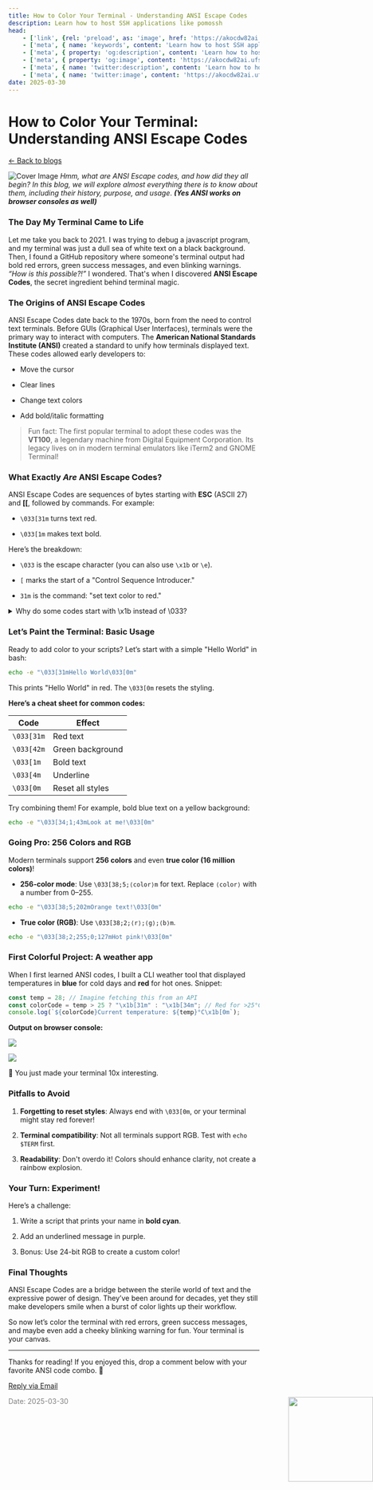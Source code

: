 ```yaml
---
title: How to Color Your Terminal - Understanding ANSI Escape Codes
description: Learn how to host SSH applications like pomossh
head:
    - ['link', {rel: 'preload', as: 'image', href: 'https://akocdw82ai.ufs.sh/f/Jk6mQ2VBlE6t07ToMRQDdIqhJteX6svxHmo2KjY3MVwz9bCa'}]
    - ['meta', { name: 'keywords', content: 'Learn how to host SSH applications like pomossh' }]
    - ['meta', { property: 'og:description', content: 'Learn how to host SSH applications like pomossh' }]
    - ['meta', { property: 'og:image', content: 'https://akocdw82ai.ufs.sh/f/Jk6mQ2VBlE6t07ToMRQDdIqhJteX6svxHmo2KjY3MVwz9bCa' }]
    - ['meta', { name: 'twitter:description', content: 'Learn how to host SSH applications like pomossh' }]
    - ['meta', { name: 'twitter:image', content: 'https://akocdw82ai.ufs.sh/f/Jk6mQ2VBlE6t07ToMRQDdIqhJteX6svxHmo2KjY3MVwz9bCa' }]
date: 2025-03-30
---
```



# How to Color Your Terminal: Understanding ANSI Escape Codes

[<- Back to blogs](/blog)

![Cover Image](https://akocdw82ai.ufs.sh/f/Jk6mQ2VBlE6tYe2IhjLr5NPLfyHCAXTI0wcDOVaRt3j1qU7e)
*Hmm, what are ANSI Escape codes, and how did they all begin? In this blog, we will explore almost everything there is to know about them, including their history, purpose, and usage*. ***(Yes ANSI works on browser consoles as well)***

### **The Day My Terminal Came to Life**

Let me take you back to 2021. I was trying to debug a javascript program, and my terminal was just a dull sea of white text on a black background. Then, I found a GitHub repository where someone's terminal output had bold red errors, green success messages, and even blinking warnings. *“How is this possible?!”* I wondered. That's when I discovered **ANSI Escape Codes**, the secret ingredient behind terminal magic.

### **The Origins of ANSI Escape Codes**

ANSI Escape Codes date back to the 1970s, born from the need to control text terminals. Before GUIs (Graphical User Interfaces), terminals were the primary way to interact with computers. The **American National Standards Institute (ANSI)** created a standard to unify how terminals displayed text. These codes allowed early developers to:

* Move the cursor
    
* Clear lines
    
* Change text colors
    
* Add bold/italic formatting
    

> Fun fact: The first popular terminal to adopt these codes was the **VT100**, a legendary machine from Digital Equipment Corporation. Its legacy lives on in modern terminal emulators like iTerm2 and GNOME Terminal!

### **What Exactly *Are* ANSI Escape Codes?**

ANSI Escape Codes are sequences of bytes starting with **ESC** (ASCII 27) and **\[\[**, followed by commands. For example:

* `\033[31m` turns text red.
    
* `\033[1m` makes text bold.
    

Here’s the breakdown:

* `\033` is the escape character (you can also use `\x1b` or `\e`).
    
* `[` marks the start of a "Control Sequence Introducer."
    
* `31m` is the command: "set text color to red."
    

<details data-node-type="hn-details-summary"><summary>Why do some codes start with \x1b instead of \033?</summary><div data-type="detailsContent">They’re the same! <code>\033</code> is octal, <code>\x1b</code> is hexadecimal.</div></details>

### **Let’s Paint the Terminal: Basic Usage**

Ready to add color to your scripts? Let’s start with a simple "Hello World" in bash:

```bash
echo -e "\033[31mHello World\033[0m"
```

This prints "Hello World" in red. The `\033[0m` resets the styling.

**Here’s a cheat sheet for common codes:**

| **Code** | **Effect** |
| --- | --- |
| `\033[31m` | Red text |
| `\033[42m` | Green background |
| `\033[1m` | Bold text |
| `\033[4m` | Underline |
| `\033[0m` | Reset all styles |

Try combining them! For example, bold blue text on a yellow background:

```bash
echo -e "\033[34;1;43mLook at me!\033[0m"
```

### **Going Pro: 256 Colors and RGB**

Modern terminals support **256 colors** and even **true color (16 million colors)**!

* **256-color mode**: Use `\033[38;5;⟨color⟩m` for text. Replace `⟨color⟩` with a number from 0–255.
    

```bash
echo -e "\033[38;5;202mOrange text!\033[0m"
```

* **True color (RGB)**: Use `\033[38;2;⟨r⟩;⟨g⟩;⟨b⟩m`.
    

```bash
echo -e "\033[38;2;255;0;127mHot pink!\033[0m"
```

### **First Colorful Project: A weather app**

When I first learned ANSI codes, I built a CLI weather tool that displayed temperatures in **blue** for cold days and **red** for hot ones. Snippet:

```javascript
const temp = 28; // Imagine fetching this from an API
const colorCode = temp > 25 ? "\x1b[31m" : "\x1b[34m"; // Red for >25°C, Blue otherwise
console.log(`${colorCode}Current temperature: ${temp}°C\x1b[0m`);
```

**Output on browser console:**

![](/screenshots/6771cbe7-5943-4cdc-b2b2-dacf210bd15e.png)

![](/screenshots/534714c2-22f5-4158-a046-e0a113962590.png)

🎉 You just made your terminal 10x interesting.

### **Pitfalls to Avoid**

1. **Forgetting to reset styles**: Always end with `\033[0m`, or your terminal might stay red forever!
    
2. **Terminal compatibility**: Not all terminals support RGB. Test with `echo $TERM` first.
    
3. **Readability**: Don't overdo it! Colors should enhance clarity, not create a rainbow explosion.
    

### **Your Turn: Experiment!**

Here’s a challenge:

1. Write a script that prints your name in **bold cyan**.
    
2. Add an underlined message in purple.
    
3. Bonus: Use 24-bit RGB to create a custom color!
    

### **Final Thoughts**

ANSI Escape Codes are a bridge between the sterile world of text and the expressive power of design. They’ve been around for decades, yet they still make developers smile when a burst of color lights up their workflow.

So now let’s color the terminal with red errors, green success messages, and maybe even add a cheeky blinking warning for fun. Your terminal is your canvas.

---

Thanks for reading! If you enjoyed this, drop a comment below with your favorite ANSI code combo. 🎨

[Reply via Email](https://letterbird.co/sai)

<span style="color: gray; font-size: 14px;">Date: 2025-03-30</span>
<img src="/mascot/gorgeous.png" style="height: 170px; position: absolute; right: 0;" />